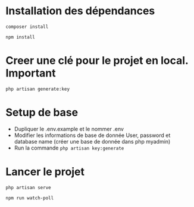 # Installation des dépendances
```
composer install

```
```
npm install

```

# Creer une clé pour le projet en local. Important
```
php artisan generate:key

```

# Setup de base 
- Dupliquer le .env.example et le nommer .env
- Modifier les informations de base de donnée User, password et database name (créer une base de donnée dans php myadmin)
- Run la commande `php artisan key:generate`

# Lancer le projet 
```
php artisan serve

```
```
npm run watch-poll

```
